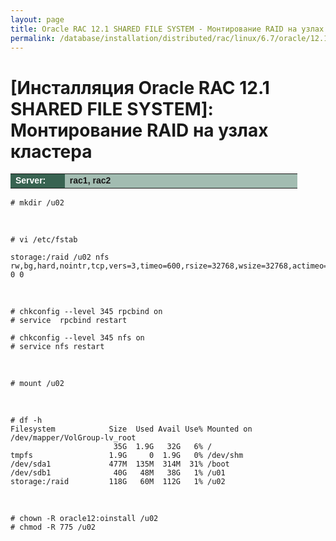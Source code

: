 ```yaml
---
layout: page
title: Oracle RAC 12.1 SHARED FILE SYSTEM - Монтирование RAID на узлах кластера
permalink: /database/installation/distributed/rac/linux/6.7/oracle/12.1/shared-file-system/mount-raid-on-nodes/
---
```



# [Инсталляция Oracle RAC 12.1 SHARED FILE SYSTEM]: Монтирование RAID на узлах кластера


<table cellpadding="4" cellspacing="2" align="center" border="0" width="100%">

<tr>
<td style="color: rgb(255, 255, 255);" bgcolor="#386351" width="14%"><span style="font-family: Arial,Helvetica,sans-serif; font-size: 14px;"><strong>Server:</strong></span></td>
<td height="20" bgcolor="#a2bcb1" width="60%"><span style="font-family: Arial,Helvetica,sans-serif; font-size: 14px;"><strong>rac1, rac2</strong></span></td>
</tr>

</table>



    # mkdir /u02

<br/>

    # vi /etc/fstab

    storage:/raid /u02 nfs rw,bg,hard,nointr,tcp,vers=3,timeo=600,rsize=32768,wsize=32768,actimeo=0 0 0

<br/>

    # chkconfig --level 345 rpcbind on
    # service  rpcbind restart

    # chkconfig --level 345 nfs on
    # service nfs restart

<br/>

    # mount /u02

<br/>

    # df -h
    Filesystem            Size  Used Avail Use% Mounted on
    /dev/mapper/VolGroup-lv_root
                           35G  1.9G   32G   6% /
    tmpfs                 1.9G     0  1.9G   0% /dev/shm
    /dev/sda1             477M  135M  314M  31% /boot
    /dev/sdb1              40G   48M   38G   1% /u01
    storage:/raid         118G   60M  112G   1% /u02

<br/>



    # chown -R oracle12:oinstall /u02
    # chmod -R 775 /u02
